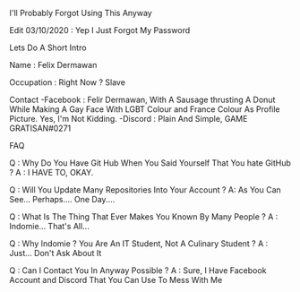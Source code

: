 I'll Probably Forgot Using This Anyway

Edit 03/10/2020 : Yep I Just Forgot My Password

Lets Do A Short Intro

Name : Felix Dermawan

Occupation : Right Now ? Slave

Contact
-Facebook : Felir Dermawan, With A Sausage thrusting A Donut While Making A Gay Face With LGBT Colour and France Colour As Profile Picture. Yes, I'm Not Kidding.
-Discord : Plain And Simple, GAME GRATISAN#0271

FAQ

Q : Why Do You Have Git Hub When You Said Yourself That You hate GitHub ?
A : I HAVE TO, OKAY.

Q : Will You Update Many Repositories Into Your Account ?
A: As You Can See... Perhaps.... One Day....

Q : What Is The Thing That Ever Makes You Known By Many People ?
A : Indomie... That's All...

Q : Why Indomie ? You Are An IT Student, Not A Culinary Student ?
A : Just... Don't Ask About It

Q : Can I Contact You In Anyway Possible ?
A : Sure, I Have Facebook Account and Discord That You Can Use To Mess With Me


